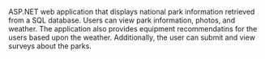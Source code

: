 ASP.NET web application that displays national park information retrieved from a SQL database.
Users can view park information, photos, and weather.
The application also provides equipment recommendatins for the users based upon the weather.
Additionally, the user can submit and view surveys about the parks.